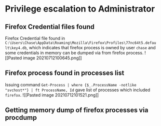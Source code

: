 # Privilege escalation to Administrator
## Firefox Credential files found 
Firefox Credential file found in  `C:\Users\Chase\AppData\Roaming\Mozilla\Firefox\Profiles\77nc64t5.default\key4.db`, which indicates that firefox process is owned by user `chase` and some  credentials in memory can be dumped via from firefox process.
![[Pasted image 20210712100645.png]]
## Firefox process found in processes list
Issuing command `Get-Process | where {$_.ProcessName -notlike "svchost*"} | ft ProcessName, Id` gave list of processes which included `firefox`.
![[Pasted image 20210712101521.png]]
## Getting memory dump of firefox processes via procdump
